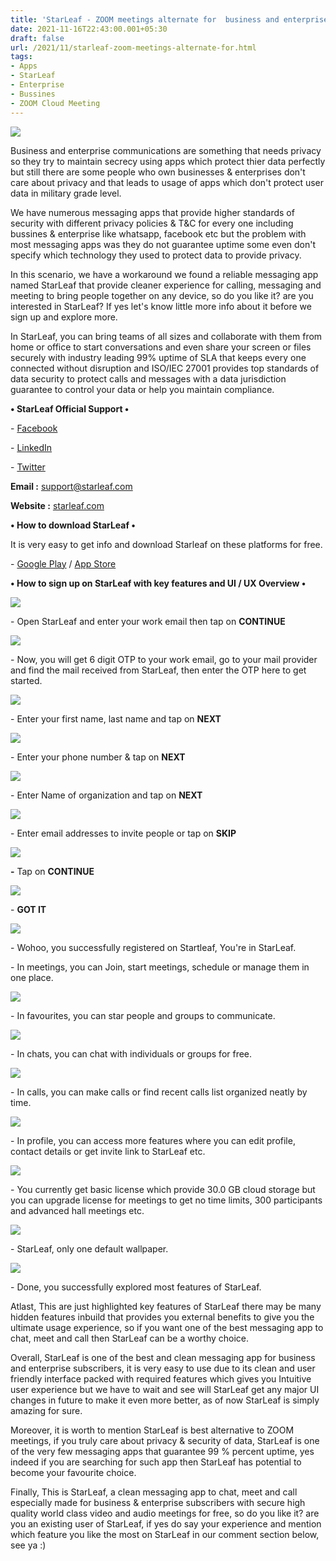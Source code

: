 ```yaml
---
title: 'StarLeaf - ZOOM meetings alternate for  business and enterprise!'
date: 2021-11-16T22:43:00.001+05:30
draft: false
url: /2021/11/starleaf-zoom-meetings-alternate-for.html
tags: 
- Apps
- StarLeaf
- Enterprise
- Bussines
- ZOOM Cloud Meeting
---
```


 [![](https://lh3.googleusercontent.com/-ag8e6VK7au0/YZPmtOzoB-I/AAAAAAAAHVM/C4KDg9uwPXY-zVYK38ULXwU91zTDnOiRwCLcBGAsYHQ/s1600/1637082797106304-0.png)](https://lh3.googleusercontent.com/-ag8e6VK7au0/YZPmtOzoB-I/AAAAAAAAHVM/C4KDg9uwPXY-zVYK38ULXwU91zTDnOiRwCLcBGAsYHQ/s1600/1637082797106304-0.png) 

  

Business and enterprise communications are something that needs privacy so they try to maintain secrecy using apps which protect thier data perfectly but still there are some people who own businesses & enterprises don't care about privacy and that leads to usage of apps which don't protect user data in military grade level.

  

We have numerous messaging apps that provide higher standards of security with different privacy policies & T&C for every one including bussines & enterprise like whatsapp, facebook etc but the problem with most messaging apps was they do not guarantee uptime some even don't specify which technology they used to protect data to provide privacy.

  

In this scenario, we have a workaround we found a reliable messaging app named StarLeaf that provide cleaner experience for calling, messaging and meeting to bring people together on any device, so do you like it? are you interested in StarLeaf? If yes let's know little more info about it before we sign up and explore more.

  

In StarLeaf, you can bring teams of all sizes and collaborate with them from home or office to start conversations and even share your screen or files securely with industry leading 99% uptime of SLA that keeps every one connected without disruption and ISO/IEC 27001 provides top standards of data security to protect calls and messages with a data jurisdiction guarantee to control your data or help you maintain compliance.

  

**• StarLeaf Official Support •**

\- [Facebook](https://facebook.com/StarLeafCo)

\- [LinkedIn](http://linkedin.com/company/starleaf)

\- [Twitter](https://twitter.com/StarLeafCo?t=hbHk5MnLusclsSyvHHQ6hQ&s=09)

  

**Email :** [support@starleaf.com](mailto:support@starleaf.com)

**Website :** [starleaf.com](https://www.starleaf.com)

**• How to download StarLeaf •**

It is very easy to get info and download Starleaf on these platforms for free.

  

\- [Google Play](https://apps.apple.com/gb/app/starleaf-chat-meet-and-call/id1186718147) / [App Store](https://play.google.com/store/apps/details?id=com.starleaf.breeze2)

**• How to sign up on StarLeaf with key features and UI / UX Overview •**

 **[![](https://lh3.googleusercontent.com/-bDV_7v7OoDo/YZPmrMfgcLI/AAAAAAAAHVE/q85pG-Xi_3gKzJkexCcgJ08w8YKeWm28QCLcBGAsYHQ/s1600/1637082785294263-1.png)](https://lh3.googleusercontent.com/-bDV_7v7OoDo/YZPmrMfgcLI/AAAAAAAAHVE/q85pG-Xi_3gKzJkexCcgJ08w8YKeWm28QCLcBGAsYHQ/s1600/1637082785294263-1.png)** 

\- Open StarLeaf and enter your work email then tap on **CONTINUE**

 **[![](https://lh3.googleusercontent.com/-K56NKo6clfY/YZPmoZPGFxI/AAAAAAAAHVA/ZMmPFxlzCDsfy0TQP900UMCS_J9zgUl7wCLcBGAsYHQ/s1600/1637082778425229-2.png)](https://lh3.googleusercontent.com/-K56NKo6clfY/YZPmoZPGFxI/AAAAAAAAHVA/ZMmPFxlzCDsfy0TQP900UMCS_J9zgUl7wCLcBGAsYHQ/s1600/1637082778425229-2.png)** 

\- Now, you will get 6 digit OTP to your work email, go to your mail provider and find the mail received from StarLeaf, then enter the OTP here to get started.

  

 [![](https://lh3.googleusercontent.com/-QCXrDukZbic/YZPmmj8PCSI/AAAAAAAAHU8/WpwzyFfqlZQCZJ-4VQOgBAgmhFSVC2R7wCLcBGAsYHQ/s1600/1637082771566164-3.png)](https://lh3.googleusercontent.com/-QCXrDukZbic/YZPmmj8PCSI/AAAAAAAAHU8/WpwzyFfqlZQCZJ-4VQOgBAgmhFSVC2R7wCLcBGAsYHQ/s1600/1637082771566164-3.png) 

  

\- Enter your first name, last name and tap on **NEXT**

 **[![](https://lh3.googleusercontent.com/-X2EXOzc4wlk/YZPmk_FrtKI/AAAAAAAAHU0/9frW1bN_Pz0uJ-HChJkE9Q9eLWRGBR5ogCLcBGAsYHQ/s1600/1637082762889517-4.png)](https://lh3.googleusercontent.com/-X2EXOzc4wlk/YZPmk_FrtKI/AAAAAAAAHU0/9frW1bN_Pz0uJ-HChJkE9Q9eLWRGBR5ogCLcBGAsYHQ/s1600/1637082762889517-4.png)** 

\- Enter your phone number & tap on **NEXT**

 **[![](https://lh3.googleusercontent.com/-JNCl_un5MhY/YZPmimxZwII/AAAAAAAAHUw/q_24WnY4800-fxjPN4Oln7zpu8heinS9gCLcBGAsYHQ/s1600/1637082754323895-5.png)](https://lh3.googleusercontent.com/-JNCl_un5MhY/YZPmimxZwII/AAAAAAAAHUw/q_24WnY4800-fxjPN4Oln7zpu8heinS9gCLcBGAsYHQ/s1600/1637082754323895-5.png)** 

\- Enter Name of organization and tap on **NEXT**

 **[![](https://lh3.googleusercontent.com/-X33kwIK7Wx4/YZPmgvHgWWI/AAAAAAAAHUs/av695swSY0UIEazOJ69zDYpayLj03lyxgCLcBGAsYHQ/s1600/1637082737129176-6.png)](https://lh3.googleusercontent.com/-X33kwIK7Wx4/YZPmgvHgWWI/AAAAAAAAHUs/av695swSY0UIEazOJ69zDYpayLj03lyxgCLcBGAsYHQ/s1600/1637082737129176-6.png)** 

\- Enter email addresses to invite people or tap on **SKIP**

 **[![](https://lh3.googleusercontent.com/-7cnLcoBggLU/YZPmcGNI78I/AAAAAAAAHUo/EmiYrvrIh28y6-YeiqRc6fZyWffIboWFgCLcBGAsYHQ/s1600/1637082726177160-7.png)](https://lh3.googleusercontent.com/-7cnLcoBggLU/YZPmcGNI78I/AAAAAAAAHUo/EmiYrvrIh28y6-YeiqRc6fZyWffIboWFgCLcBGAsYHQ/s1600/1637082726177160-7.png)** 

**\-** Tap on **CONTINUE**

 **[![](https://lh3.googleusercontent.com/-2Mw2U5MiOPo/YZPmZjKcpKI/AAAAAAAAHUg/YmFBnop3upA2AwtbSaKfxtkRyPnrKSH6ACLcBGAsYHQ/s1600/1637082717880567-8.png)](https://lh3.googleusercontent.com/-2Mw2U5MiOPo/YZPmZjKcpKI/AAAAAAAAHUg/YmFBnop3upA2AwtbSaKfxtkRyPnrKSH6ACLcBGAsYHQ/s1600/1637082717880567-8.png)** 

\- **GOT IT**

 **[![](https://lh3.googleusercontent.com/-De65W4LZdk0/YZPmXVcJ5qI/AAAAAAAAHUc/IGR1nejtEcASJvCLMBnN68f0w7v0mFbJgCLcBGAsYHQ/s1600/1637082710704426-9.png)](https://lh3.googleusercontent.com/-De65W4LZdk0/YZPmXVcJ5qI/AAAAAAAAHUc/IGR1nejtEcASJvCLMBnN68f0w7v0mFbJgCLcBGAsYHQ/s1600/1637082710704426-9.png)** 

\- Wohoo, you successfully registered on Startleaf, You're in StarLeaf.

  

\- In meetings, you can Join, start meetings, schedule or manage them in one place.

  

 [![](https://lh3.googleusercontent.com/-SvoJhfbPfiA/YZPmVhLY2oI/AAAAAAAAHUU/eRzxT0xmyWsmEdX18iXIaOw43V4t-xmNQCLcBGAsYHQ/s1600/1637082702881487-10.png)](https://lh3.googleusercontent.com/-SvoJhfbPfiA/YZPmVhLY2oI/AAAAAAAAHUU/eRzxT0xmyWsmEdX18iXIaOw43V4t-xmNQCLcBGAsYHQ/s1600/1637082702881487-10.png) 

  

  

\- In favourites, you can star people and groups to communicate.

  

 [![](https://lh3.googleusercontent.com/-U-e04jDYLXg/YZPmTiBmvWI/AAAAAAAAHUQ/-lh9LSdqxoQyJ48tJ7fNNbTeNJ7g_YBKACLcBGAsYHQ/s1600/1637082697387007-11.png)](https://lh3.googleusercontent.com/-U-e04jDYLXg/YZPmTiBmvWI/AAAAAAAAHUQ/-lh9LSdqxoQyJ48tJ7fNNbTeNJ7g_YBKACLcBGAsYHQ/s1600/1637082697387007-11.png) 

  

  

\- In chats, you can chat with individuals or groups for free.

  

 [![](https://lh3.googleusercontent.com/-MLEhnzdOPjo/YZPmSYm9c7I/AAAAAAAAHUM/VioseL9hqhM7brf8n6RloSeIzZvI21h-wCLcBGAsYHQ/s1600/1637082675345264-12.png)](https://lh3.googleusercontent.com/-MLEhnzdOPjo/YZPmSYm9c7I/AAAAAAAAHUM/VioseL9hqhM7brf8n6RloSeIzZvI21h-wCLcBGAsYHQ/s1600/1637082675345264-12.png) 

  

\- In calls, you can make calls or find recent calls list organized neatly by time.

  

 [![](https://lh3.googleusercontent.com/-KNtLPPn2baU/YZPmMnVE9EI/AAAAAAAAHUI/uuSbrmwHNOojpgIHnjEDDGNxNKffPvdqQCLcBGAsYHQ/s1600/1637082664989061-13.png)](https://lh3.googleusercontent.com/-KNtLPPn2baU/YZPmMnVE9EI/AAAAAAAAHUI/uuSbrmwHNOojpgIHnjEDDGNxNKffPvdqQCLcBGAsYHQ/s1600/1637082664989061-13.png) 

  

  

\- In profile, you can access more features where you can edit profile, contact details or get invite link to StarLeaf etc.

  

 [![](https://lh3.googleusercontent.com/-GObvIcjVFiI/YZPmKCNhixI/AAAAAAAAHUE/WGoeXXJAbscj_sGglaCcjuUsjnlWVznNACLcBGAsYHQ/s1600/1637082654892549-14.png)](https://lh3.googleusercontent.com/-GObvIcjVFiI/YZPmKCNhixI/AAAAAAAAHUE/WGoeXXJAbscj_sGglaCcjuUsjnlWVznNACLcBGAsYHQ/s1600/1637082654892549-14.png) 

  

\- You currently get basic license which provide 30.0 GB cloud storage but you can upgrade license for meetings to get no time limits, 300 participants and advanced hall meetings etc.

  

 [![](https://lh3.googleusercontent.com/-rn9a-dAKTmM/YZPmHnWtlJI/AAAAAAAAHUA/tXDSlw2WHdYRnfD_wmUG3-r1G-GGJHOlACLcBGAsYHQ/s1600/1637082647124394-15.png)](https://lh3.googleusercontent.com/-rn9a-dAKTmM/YZPmHnWtlJI/AAAAAAAAHUA/tXDSlw2WHdYRnfD_wmUG3-r1G-GGJHOlACLcBGAsYHQ/s1600/1637082647124394-15.png) 

  

\- StarLeaf, only one default wallpaper.

  

 [![](https://lh3.googleusercontent.com/-j1M2qLFda68/YZPmFqTTJTI/AAAAAAAAHT8/w9uucBufapoM-cYsEPr1-moKazXzb-qjwCLcBGAsYHQ/s1600/1637082638943073-16.png)](https://lh3.googleusercontent.com/-j1M2qLFda68/YZPmFqTTJTI/AAAAAAAAHT8/w9uucBufapoM-cYsEPr1-moKazXzb-qjwCLcBGAsYHQ/s1600/1637082638943073-16.png) 

  

\- Done, you successfully explored most features of StarLeaf.

  

Atlast, This are just highlighted key features of StarLeaf there may be many hidden features inbuild that provides you external benefits to give you the ultimate usage experience, so if you want one of the best messaging app to chat, meet and call then StarLeaf can be a worthy choice.

  

Overall, StarLeaf is one of the best and clean messaging app for business and enterprise subscribers, it is very easy to use due to its clean and user friendly interface packed with required features which gives you Intuitive user experience but we have to wait and see will StarLeaf get any major UI changes in future to make it even more better, as of now StarLeaf is simply amazing for sure.

  

Moreover, it is worth to mention StarLeaf is best alternative to ZOOM meetings, if you truly care about privacy & security of data, StarLeaf is one of the very few messaging apps that guarantee 99 % percent uptime, yes indeed if you are searching for such app then StarLeaf has potential to become your favourite choice.

  

Finally, This is StarLeaf, a clean messaging app to chat, meet and call especially made for business & enterprise subscribers with secure high quality world class video and audio meetings for free, so do you like it? are you an existing user of StarLeaf, if yes do say your experience and mention which feature you like the most on StarLeaf in our comment section below, see ya :)